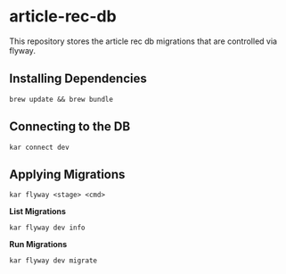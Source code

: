 # article-rec-db

This repository stores the article rec db migrations that are controlled via flyway.


## Installing Dependencies
```
brew update && brew bundle
```

## Connecting to the DB

```
kar connect dev
```

## Applying Migrations

```
kar flyway <stage> <cmd>
```

**List Migrations**

```
kar flyway dev info
```

**Run Migrations**

```
kar flyway dev migrate
```

